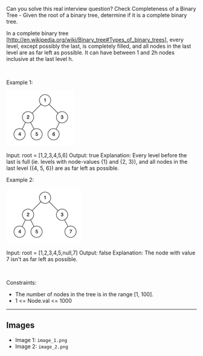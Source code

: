 Can you solve this real interview question? Check Completeness of a Binary Tree - Given the root of a binary tree, determine if it is a complete binary tree.

In a complete binary tree [http://en.wikipedia.org/wiki/Binary_tree#Types_of_binary_trees], every level, except possibly the last, is completely filled, and all nodes in the last level are as far left as possible. It can have between 1 and 2h nodes inclusive at the last level h.

 

Example 1:

![Example 1](./image_1.png)


Input: root = [1,2,3,4,5,6]
Output: true
Explanation: Every level before the last is full (ie. levels with node-values {1} and {2, 3}), and all nodes in the last level ({4, 5, 6}) are as far left as possible.


Example 2:

![Example 2](./image_2.png)


Input: root = [1,2,3,4,5,null,7]
Output: false
Explanation: The node with value 7 isn't as far left as possible.


 

Constraints:

 * The number of nodes in the tree is in the range [1, 100].
 * 1 <= Node.val <= 1000

---

## Images

- Image 1: `image_1.png`
- Image 2: `image_2.png`

